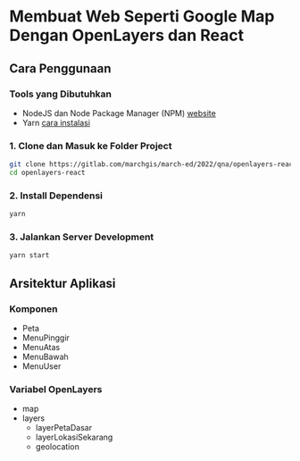 # Membuat Web Seperti Google Map Dengan OpenLayers dan React 

## Cara Penggunaan

### Tools yang Dibutuhkan
- NodeJS dan Node Package Manager (NPM) [website](https://nodejs.org/en/)
- Yarn [cara instalasi](https://classic.yarnpkg.com/lang/en/docs/install/#debian-stable)


### 1. Clone dan Masuk ke Folder Project
```sh
git clone https://gitlab.com/marchgis/march-ed/2022/qna/openlayers-react
cd openlayers-react
```

### 2. Install Dependensi
```sh
yarn
```

### 3. Jalankan Server Development
```sh
yarn start
```

## Arsitektur Aplikasi 

### Komponen
- Peta
- MenuPinggir
- MenuAtas
- MenuBawah
- MenuUser

### Variabel OpenLayers
- map 
- layers
  - layerPetaDasar 
  - layerLokasiSekarang
  - geolocation
